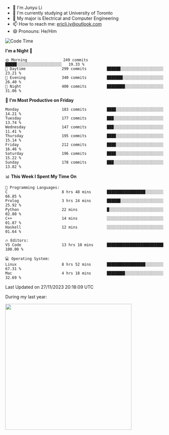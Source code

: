 ### 
- 👨 I'm Junyu Li
- 📖 I'm currently studying at University of Toronto
- 🌱 My major is Electrical and Computer Engineering
- 📫 How to reach me: ericli.jy@outlook.com
- 😄 Pronouns: He/Him

<!--
<p align="left">  
  <img height="180em" src="https://github-readme-stats-git-master-ericjyli.vercel.app/api?username=ericjyli&theme=tokyonight&show_icons=true&count_private=true&include_orgs=true" />
  <img height="180em" src="https://github-readme-stats-git-master-ericjyli.vercel.app/api/top-langs/?username=ericjyli&theme=tokyonight&count_private=true&include_orgs=true&include_orgs=true&layout=compact" />
</p>
-->

<!--START_SECTION:waka-->
![Code Time](http://img.shields.io/badge/Code%20Time-344%20hrs%2025%20mins-blue)

**I'm a Night 🦉** 

```text
🌞 Morning                249 commits         █████░░░░░░░░░░░░░░░░░░░░   19.33 % 
🌆 Daytime                299 commits         ██████░░░░░░░░░░░░░░░░░░░   23.21 % 
🌃 Evening                340 commits         ███████░░░░░░░░░░░░░░░░░░   26.40 % 
🌙 Night                  400 commits         ████████░░░░░░░░░░░░░░░░░   31.06 % 
```
📅 **I'm Most Productive on Friday** 

```text
Monday                   183 commits         ████░░░░░░░░░░░░░░░░░░░░░   14.21 % 
Tuesday                  177 commits         ███░░░░░░░░░░░░░░░░░░░░░░   13.74 % 
Wednesday                147 commits         ███░░░░░░░░░░░░░░░░░░░░░░   11.41 % 
Thursday                 195 commits         ████░░░░░░░░░░░░░░░░░░░░░   15.14 % 
Friday                   212 commits         ████░░░░░░░░░░░░░░░░░░░░░   16.46 % 
Saturday                 196 commits         ████░░░░░░░░░░░░░░░░░░░░░   15.22 % 
Sunday                   178 commits         ███░░░░░░░░░░░░░░░░░░░░░░   13.82 % 
```


📊 **This Week I Spent My Time On** 

```text
💬 Programming Languages: 
C                        8 hrs 48 mins       █████████████████░░░░░░░░   66.85 % 
Prolog                   3 hrs 24 mins       ██████░░░░░░░░░░░░░░░░░░░   25.92 % 
Python                   22 mins             █░░░░░░░░░░░░░░░░░░░░░░░░   02.80 % 
C++                      14 mins             ░░░░░░░░░░░░░░░░░░░░░░░░░   01.87 % 
Haskell                  12 mins             ░░░░░░░░░░░░░░░░░░░░░░░░░   01.64 % 

🔥 Editors: 
VS Code                  13 hrs 10 mins      █████████████████████████   100.00 % 

💻 Operating System: 
Linux                    8 hrs 52 mins       █████████████████░░░░░░░░   67.31 % 
Mac                      4 hrs 18 mins       ████████░░░░░░░░░░░░░░░░░   32.69 % 
```


 Last Updated on 27/11/2023 20:18:09 UTC
<!--END_SECTION:waka-->

<p> During my last year: </p>
<img height="400em" src="https://github-readme-stats-git-master-ericjyli.vercel.app/api/wakatime?username=ericjyli&layout=compact&theme=tokyonight" />

<!--
Here are some ideas to get you started:

- 🔭 I’m currently working on ...
- 🌱 I’m currently learning ...
- 👯 I’m looking to collaborate on ...
- 🤔 I’m looking for help with ...
- 💬 Ask me about ...
- 📫 How to reach me: ...
- 😄 Pronouns: ...
- ⚡ Fun fact: ...
-->
